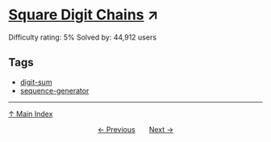 # [Square Digit Chains](https://projecteuler.net/problem=92) ↗️

Difficulty rating: 5%
Solved by: 44,912 users
## Tags

- [digit-sum](../tags/digit-sum.md)
- [sequence-generator](../tags/sequence-generator.md)



---

[↑ Main Index](../README.md)


<div align=center><a href='91.md'>← Previous</a> &nbsp;&nbsp; &nbsp;&nbsp;  <a href='93.md'>Next →</a></div>
